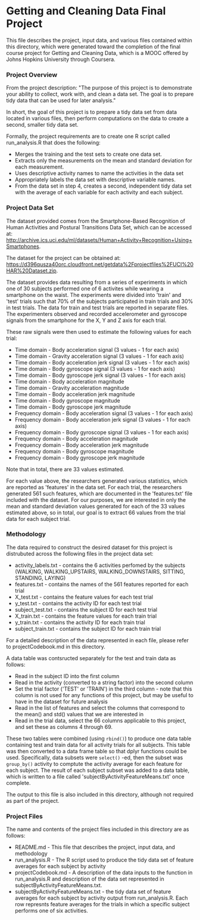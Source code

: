 # Getting and Cleaning Data Final Project
This file describes the project, input data, and various files contained within this directory, which were generated toward the completion of the final course project for Getting and Cleaning Data, which is a MOOC offered by Johns Hopkins University through Coursera.

### Project Overview
From the project description: "The purpose of this project is to demonstrate your ability to collect, work with, and clean a data set. The goal is to prepare tidy data that can be used for later analysis."

In short, the goal of this project is to prepare a tidy data set from data located in various files, then perform computations on the data to create a second, smaller tidy data set. 

Formally, the project requirements are to create one R script called run_analysis.R that does the following: 
* Merges the training and the test sets to create one data set.
* Extracts only the measurements on the mean and standard deviation for each measurement. 
* Uses descriptive activity names to name the activities in the data set
* Appropriately labels the data set with descriptive variable names. 
* From the data set in step 4, creates a second, independent tidy data set with the average of each variable for each activity and each subject.


### Project Data Set
The dataset provided comes from the Smartphone-Based Recognition of Human Activities and Postural Transitions Data Set, which can be accessed at: <http://archive.ics.uci.edu/ml/datasets/Human+Activity+Recognition+Using+Smartphones>.

The dataset for the project can be obtained at: <https://d396qusza40orc.cloudfront.net/getdata%2Fprojectfiles%2FUCI%20HAR%20Dataset.zip>.

The dataset provides data resulting from a series of experiments in which one of 30 subjects performed one of 6 activites while wearing a smartphone on the waist. The experiments were divided into 'train' and 'test' trials such that 70% of the subjects participated in train trials and 30% in test trials. The data for train and test trials are reported in separate files. The experimenters observed and recorded accelerometer and gyroscope signals from the smartphone for the X, Y and Z axis for each trial.

These raw signals were then used to estimate the following values for each trial:
* Time domain - Body acceleration signal (3 values - 1 for each axis)
* Time domain - Gravity acceleration signal (3 values - 1 for each axis)
* Time domain - Body acceleration jerk signal (3 values - 1 for each axis)
* Time domain - Body gyroscope signal (3 values - 1 for each axis)
* Time domain - Body gyroscope jerk signal (3 values - 1 for each axis)
* Time domain - Body acceleration magnitude
* Time domain - Gravity acceleration magnitude
* Time domain - Body acceleration jerk magnitude
* Time domain - Body gyroscope magnitude
* Time domain - Body gyroscope jerk magnitude
* Frequency domain - Body acceleration signal (3 values - 1 for each axis)
* Frequency domain - Body acceleration jerk signal (3 values - 1 for each axis)
* Frequency domain - Body gyroscope signal (3 values - 1 for each axis)
* Frequency domain - Body acceleration magnitude
* Frequency domain - Body acceleration jerk magnitude
* Frequency domain - Body gyroscope magnitude
* Frequency domain - Body gyroscope jerk magnitude

Note that in total, there are 33 values estimated.

For each value above, the researchers generated various statistics, which are reported as 'features' in the data set. For each trial, the researchers generated 561 such features, which are documented in the 'features.txt' file included with the dataset. For our purposes, we are interested in only the mean and standard deviation values generated for each of the 33 values estimated above, so in total, our goal is to extract 66 values from the trial data for each subject trial.


### Methodology

The data required to construct the desired dataset for this project is distrubuted across the following files in the project data set:
* activity_labels.txt - contains the 6 activities perfomed by the subjects (WALKING, WALKING_UPSTAIRS, WALKING_DOWNSTAIRS, SITTING, STANDING, LAYING)
* features.txt - contains the names of the 561 features reported for each trial
* X_test.txt - contains the feature values for each test trial
* y_test.txt - contains the activity ID for each test trial
* subject_test.txt - contains the subject ID for each test trial
* X_train.txt - contains the feature values for each train trial
* y_train.txt - contains the activity ID for each train trial
* subject_train.txt - contains the subject ID for each train trial

For a detailed description of the data represented in each file, please refer to projectCodebook.md in this directory.

A data table was contsructed separately for the test and train data as follows:
* Read in the subject ID into the first column
* Read in the activity (converted to a string factor) into the second column
* Set the trial factor ('TEST' or 'TRAIN') in the third column - note that this column is not used for any functions of this project, but may be useful to have in the dataset for future analysis
* Read in the list of features and select the columns that correspond to the mean() and std() values that we are interested in
* Read in the trial data, select the 66 columns applicable to this project, and set these as columns 4 through 69.

These two tables were combined (using `rbind()`) to produce one data table containing test and train data for all activity trials for all subjects. This table was then converted to a data frame table so that dplyr functions could be used. Specifically, data subsets were `select()` -ed, then the subset was `group_by()` activity to comptute the activity average for each feature for each subject. The result of each subject subset was added to a data table, which is written to a file called 'subjectByActivityFeatureMeans.txt' once complete. 

The output to this file is also included in this directory, although not required as part of the project.


### Project Files

The name and contents of the project files included in this directory are as follows:
* README.md - This file that describes the project, input data, and methodology
* run_analysis.R - The R script used to produce the tidy data set of feature averages for each subject by activity
* projectCodebook.md - A description of the data inputs to the function in run_analysis.R and description of the data set represented in subjectByActivityFeatureMeans.txt.
* subjectByActivityFeatureMeans.txt - the tidy data set of feature averages for each subject by activity output from run_analysis.R. Each row represnts feature averages for the trials in which a specific subject performs one of six activities.
